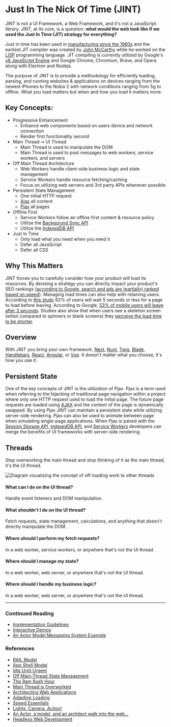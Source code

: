 # Just In The Nick Of Time (JINT)

JINT is not a UI Framework, a Web Framework, and it's not a JavaScript library. JINT, at its core, is a question: **what would the web look like if we used the Just In Time (JIT) strategy for everything?**

Just in time has been used in [manufacturing since the 1960s](https://en.wikipedia.org/wiki/Just-in-time_manufacturing) and the earliest JIT compiler was created by [John McCarthy](https://en.wikipedia.org/wiki/Just-in-time_compilation) while he worked on the [LISP](https://en.wikipedia.org/wiki/Lisp_(programming_language)) programming language. JIT compiling is currently utilized by Google's [v8 JavaScript Engine](https://en.wikipedia.org/wiki/V8_(JavaScript_engine)) and Google Chrome, Chromium, Brave, and Opera along with Electron  and Nodejs.

The purpose of JINT is to provide a methodology for efficiently loading, parsing, and running websites & applications on devices ranging from the newest iPhones to the Nokia 2 with network conditions ranging from 5g to offline. What you load matters but when and how you load it matters more.

## Key Concepts:

- Progressive Enhancement
  - Enhance web components based on users device and network connection
  - Render first functionality second
- Main Thread ➞ UI Thread
  - Main Thread is used to manipulate the DOM
  - Main Thread is used to post messages to web workers, service workers, and servers
- Off Main Thread Architecture
  - Web Workers handle client-side business logic and state management
  - Service Workers handle resource fetching/caching
  - Focus on utilizing web servers and 3rd party APIs whenever possible
- Persistent State Management
  - One initial HTTP request
  - [Ajax](https://developer.mozilla.org/en-US/docs/Web/Guide/AJAX) all content
  - [Pjax](https://pjax.herokuapp.com/) all pages
- Offline First
  - Service Workers follow an offline first content & resource policy
  - Utilize the [Backgorund Sync API](https://developers.google.com/web/updates/2015/12/background-sync)
  - Utilize the [IndexedDB API](https://developers.google.com/web/ilt/pwa/working-with-indexeddb)
- Just In Time
  - Only load what you need when you need it
  - Defer all JavaScript
  - Defer all CSS

## Why This Matters

JINT forces you to carefully consider how your product will load its resources. By devising a strategy you can directly impact your product's SEO rankings ([according to Google, search and ads are (partially) ranked based on speed](https://developers.google.com/web/updates/2018/07/search-ads-speed)). Managing load times can also help with retaining users. According to [this study]((https://www.imperva.com/blog/ecommerce-study/)) 62% of users will wait 5 seconds or less for a page to load before leaving. According to Google, [53% of mobile users will leave after 3 seconds](https://www.thinkwithgoogle.com/marketing-resources/data-measurement/mobile-page-speed-new-industry-benchmarks/). Studies also show that when users see a skeleton screen (when compared to spinners or blank screens) they [perceive the load time to be shorter](https://uxdesign.cc/what-you-should-know-about-skeleton-screens-a820c45a571a).

## Overview

With JINT you bring your own framework. [Next](https://nextjs.org/), [Nuxt](https://nuxtjs.org/), [Twig](https://twig.symfony.com/), [Blade](https://laravel.com/docs/5.8/blade), [Handlebars](https://handlebarsjs.com/), [React](https://reactjs.org/), [Angular](https://angular.io/), or [Vue](https://vuejs.org/). It doesn't matter what you choose, it's how you use it.

## Persistent State

One of the key concepts of JINT is the utilization of Pjax. Pjax is a term used when referring to the hijacking of traditional page navigation within a project where only one HTTP request used to load the initial page. The future page requests are loaded using [AJAX](https://en.wikipedia.org/wiki/Ajax_(programming)) and the content of the page is dynamically swapped. By using Pjax JINT can maintain a persistent state while utilizing server-side rendering. Pjax can also be used to animate between page when simulating single-page applications. When Pjax is paired with the [Session Storage API](https://developer.mozilla.org/en-US/docs/Web/API/Window/sessionStorage), [indexedDB API](https://developer.mozilla.org/en-US/docs/Web/API/IndexedDB_API), and [Service Workers](https://developers.google.com/web/fundamentals/primers/service-workers) developers can merge the benefits of UI frameworks with server-side rendering.

## Threads

Stop overworking the main thread and stop thinking of it as the main thread, it's the UI thread.

![Diagram visualizing the concept of off-loading work to other threads](/images/sharing-the-workload.png)

#### What can I do on the UI thread?
Handle event listeners and DOM manipulation.

#### What shouldn't I do on the UI thread?
Fetch requests, state management, calculations, and anything that doesn't directly manipulate the DOM.

#### Where should I perform my fetch requests?
In a web worker, service workers, or anywhere that's not the UI thread.

#### Where should I manage my state?
In a web worker, web server, or anywhere that's not the UI thread.

#### Where should I handle my business logic?
In a web worker, web server, or anywhere that's not the UI thread.

---

### Continued Reading

- [Implementation Guidelines](https://jintmethod.dev/implementation-guidelines)
- [Interactive Demos](https://examples.jintmethod.dev/)
- [An Actor Model Messaging System Example](https://github.com/jint-method/actor-model-prototype)

### References

- [RAIL Model](https://developers.google.com/web/fundamentals/performance/rail)
- [App Shell Model](https://developers.google.com/web/fundamentals/architecture/app-shell)
- [Idle Until Urgent](https://philipwalton.com/articles/idle-until-urgent/)
- [Off Main-Thread State Management](https://dassur.ma/things/react-redux-comlink/)
- [The 9am Rush Hour](https://dassur.ma/things/the-9am-rush-hour/)
- [Main Thread is Overworked](https://youtu.be/7Rrv9qFMWNM)
- [Architecting Web Applications](https://youtu.be/Vg60lf92EkM)
- [Adaptive Loading](https://youtu.be/puUPpVrIRkc)
- [Speed Essentials](https://youtu.be/reztLS3vomE)
- [Lights, Camera, Action!](https://dassur.ma/things/lights-camera-action/)
- [An Actor, a model, and an architect walk into the web...](https://dassur.ma/things/actormodel/)
- [Headless Web Development](https://dassur.ma/things/headless-web-development/)

